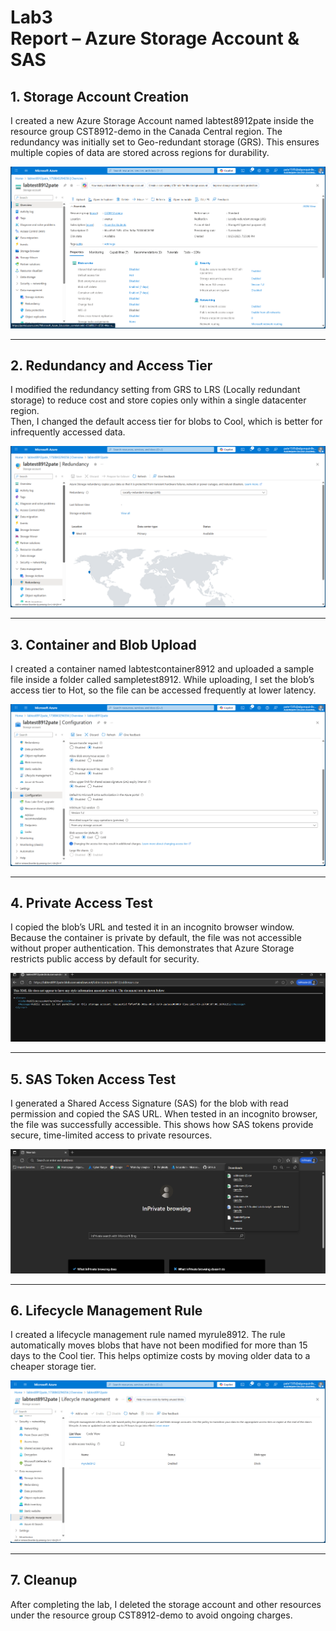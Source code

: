 # Lab3 <br>Report – Azure Storage Account & SAS

## 1. Storage Account Creation
I created a new Azure Storage Account named labtest8912pate inside the resource group CST8912-demo in the Canada Central region. The redundancy was initially set to Geo-redundant storage (GRS). This ensures multiple copies of data are stored across regions for durability.

![Storage Account Creation](photos/1.png)

---

## 2. Redundancy and Access Tier
I modified the redundancy setting from GRS to LRS (Locally redundant storage) to reduce cost and store copies only within a single datacenter region.  
Then, I changed the default access tier for blobs to Cool, which is better for infrequently accessed data.

![Redundancy Changed](photos/2.png)

---

## 3. Container and Blob Upload
I created a container named labtestcontainer8912 and uploaded a sample file inside a folder called sampletest8912. While uploading, I set the blob’s access tier to Hot, so the file can be accessed frequently at lower latency.

![Blob Upload](photos/3.png)

---

## 4. Private Access Test
I copied the blob’s URL and tested it in an incognito browser window. Because the container is private by default, the file was not accessible without proper authentication. This demonstrates that Azure Storage restricts public access by default for security.

![Private Access Failed](photos/4.png)

---

## 5. SAS Token Access Test
I generated a Shared Access Signature (SAS) for the blob with read permission and copied the SAS URL. When tested in an incognito browser, the file was successfully accessible. This shows how SAS tokens provide secure, time-limited access to private resources.

![SAS Access Success](photos/5.png)

---

## 6. Lifecycle Management Rule
I created a lifecycle management rule named myrule8912. The rule automatically moves blobs that have not been modified for more than 15 days to the Cool tier. This helps optimize costs by moving older data to a cheaper storage tier.

![Lifecycle Rule](photos/6.png)

---

## 7. Cleanup
After completing the lab, I deleted the storage account and other resources under the resource group CST8912-demo to avoid ongoing charges.
